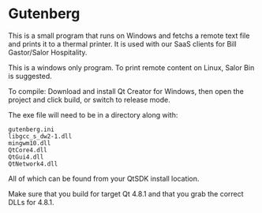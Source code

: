 # Gutenberg

This is a small program that runs on Windows and fetchs a remote text file and prints it
to a thermal printer. It is used with our SaaS clients for Bill Gastor/Salor Hospitality.

This is a windows only program. To print remote content on Linux, Salor Bin is suggested.

To compile: Download and install Qt Creator for Windows, then open the project
and click build, or switch to release mode.

The exe file will need to be in a directory along with:

    gutenberg.ini
    libgcc_s_dw2-1.dll
    mingwm10.dll
    QtCore4.dll
    QtGui4.dll
    QtNetwork4.dll

All of which can be found from your QtSDK install location.

Make sure that you build for target Qt 4.8.1 and that you grab
the correct DLLs for 4.8.1.

